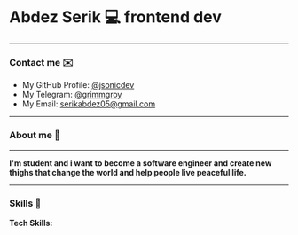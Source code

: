 # Abdez Serik :computer: frontend dev

---

### Contact me :envelope:

- My GitHub Profile: [@jsonicdev](https://github.com/jsonicdev)
- My Telegram: [@grimmgroy](t.me/grimmgroy)
- My Email: [serikabdez05@gmail.com]()

---

### About me :raising_hand:

---

**I'm student and i want to become a software engineer and create new thighs that change the world and help people live peaceful life.**

---

### Skills :briefcase:

**Tech Skills:**
